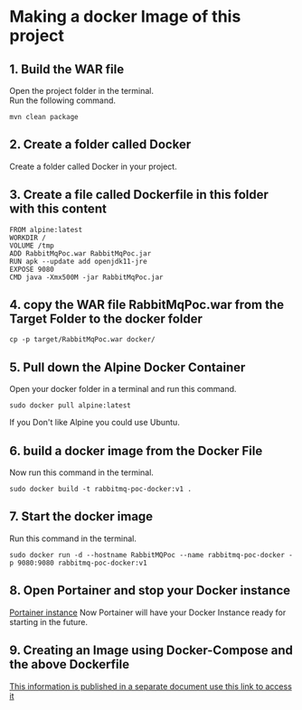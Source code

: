 # Making a docker Image of this project

## 1. Build the WAR file
Open the project folder in the terminal.   
Run the following command.   
```
mvn clean package
```
## 2. Create a folder called Docker
Create a folder called Docker in your project.   

## 3. Create a file called  Dockerfile in this folder with this content

```
FROM alpine:latest
WORKDIR /
VOLUME /tmp
ADD RabbitMqPoc.war RabbitMqPoc.jar
RUN apk --update add openjdk11-jre
EXPOSE 9080
CMD java -Xmx500M -jar RabbitMqPoc.jar
```
## 4. copy the WAR file RabbitMqPoc.war from the Target Folder to the docker folder
```
cp -p target/RabbitMqPoc.war docker/
```

## 5. Pull down the Alpine Docker Container
Open your docker folder in a terminal and run this command.   

```
sudo docker pull alpine:latest

```
If you Don't like Alpine you could use Ubuntu.   

## 6. build a docker image from the Docker File
Now run this command in the terminal.   
```
sudo docker build -t rabbitmq-poc-docker:v1 .

```

## 7. Start the docker image 
Run this command in the terminal.   
```
sudo docker run -d --hostname RabbitMQPoc --name rabbitmq-poc-docker -p 9080:9080 rabbitmq-poc-docker:v1

```
## 8. Open Portainer and stop your Docker instance
[Portainer instance](http://localhost:9000/)
Now Portainer will have your Docker Instance ready for starting in the future.   

## 9. Creating an Image using Docker-Compose and the above Dockerfile
[This information is published in a separate document use this link to access it](https://github.com/nic0michael/RabbitMQProducerMicroservice/blob/master/%20Creating%20an%20Image%20using%20Docker-Compose%20and%20a%20Dockerfile.md)